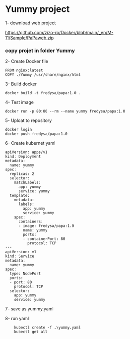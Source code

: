 # Yummy project

1- download web project 

https://github.com/zizo-ro/Docker/blob/main/_en/M-11/Sample/PaPaweb.zip


###    copy projet in folder Yummy 
    
2- Create Docker file

```
FROM nginx:latest
COPY ./Yummy /usr/share/nginx/html
```

3- Build docker 

```
docker build -t fredysa/papa:1.0 .
```

4- Test image

```
docker run -p 80:80 --rm --name yummy fredysa/papa:1.0
```

5- Uploat to repository
```
docker login
docker push fredysa/papa:1.0
```

6- Create  kubernet yaml

```
apiVersion: apps/v1
kind: Deployment
metadata:
  name: yummy 
spec:
  replicas: 2
  selector:
    matchLabels:
      app: yummy
      service: yummy
  template:
    metadata:
      labels:
        app: yummy
        service: yummy
    spec:
      containers:
      - image: fredysa/papa:1.0
        name: yummy
        ports:
        - containerPort: 80
          protocol: TCP
---
apiVersion: v1
kind: Service
metadata:
  name: yummy
spec:
  type: NodePort
  ports:
  - port: 80
    protocol: TCP
  selector:
    app: yummy
    service: yummy
```

7- save as yummy.yaml 

8- run yaml 

```
    kubectl create -f .\yummy.yaml
    kubectl get all
```
